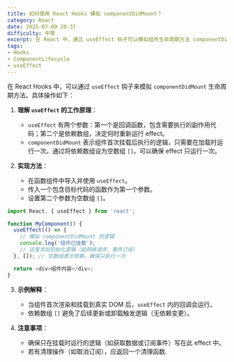 ```yaml
---
title: 如何使用 React Hooks 模拟 componentDidMount？
category: React
date: 2025-07-09 20:37
difficulty: 中等
excerpt: 在 React 中，通过 useEffect 钩子可以模拟组件生命周期方法 componentDidMount 的行为。
tags:
- Hooks
- ComponentLifecycle
- useEffect
---
```

在 React Hooks 中，可以通过 `useEffect` 钩子来模拟 `componentDidMount` 生命周期方法。具体操作如下：

1.  **理解 `useEffect` 的工作原理**：
    - `useEffect` 有两个参数：第一个是回调函数，包含需要执行的副作用代码；第二个是依赖数组，决定何时重新运行 effect。
    - `componentDidMount` 表示组件首次挂载后执行的逻辑，只需要在加载时运行一次。通过将依赖数组设为空数组 `[]`，可以确保 effect 只运行一次。

2.  **实现方法**：
    - 在函数组件中导入并使用 `useEffect`。
    - 传入一个包含目标代码的函数作为第一个参数。
    - 设置第二个参数为空数组 `[]`。

```javascript
import React, { useEffect } from 'react';

function MyComponent() {
  useEffect(() => {
    // 模拟 componentDidMount 的逻辑
    console.log('组件已挂载');
    // 这里添加初始化逻辑（如网络请求、事件订阅）
  }, []); // 空数组表示依赖，确保只执行一次

  return <div>组件内容</div>;
}
```

3.  **示例解释**：
    - 当组件首次渲染和挂载到真实 DOM 后，`useEffect` 内的回调会运行。
    - 依赖数组 `[]` 避免了后续更新或卸载触发逻辑（无依赖变更）。

4.  **注意事项**：
    - 确保只在挂载时运行的逻辑（如获取数据或订阅事件）写在此 effect 中。
    - 若有清理操作（如取消订阅），应返回一个清理函数.
